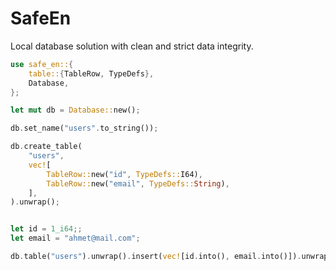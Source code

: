 # SafeEn

Local database solution with clean and strict data integrity.

```rust
use safe_en::{
    table::{TableRow, TypeDefs},
    Database,
};

let mut db = Database::new();

db.set_name("users".to_string());

db.create_table(
    "users",
    vec![
        TableRow::new("id", TypeDefs::I64),
        TableRow::new("email", TypeDefs::String),
    ],
).unwrap();


let id = 1_i64;;
let email = "ahmet@mail.com";

db.table("users").unwrap().insert(vec![id.into(), email.into()]).unwrap();
```
